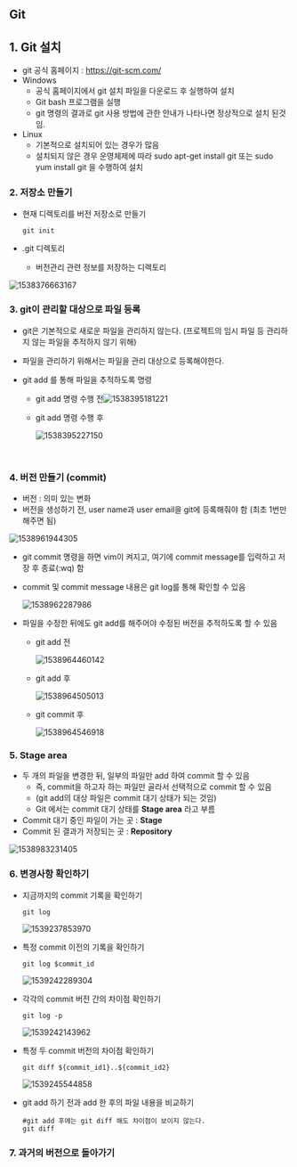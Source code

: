 ## Git



## 1. Git 설치

- git 공식 홈페이지 : https://git-scm.com/
- Windows
  - 공식 홈페이지에서 git 설치 파일을 다운로드 후 실행하여 설치
  - Git bash 프로그램을 실행
  - git 명령의 결과로 git 사용 방법에 관한 안내가 나타나면 정상적으로 설치 된것임.
- Linux
  - 기본적으로 설치되어 있는 경우가 많음
  - 설치되지 않은 경우 운영체제에 따라 sudo apt-get install git 또는 sudo yum install git 을 수행하여 설치




### 2. 저장소 만들기

- 현재 디렉토리를 버전 저장소로 만들기

  ```shell
  git init
  ```

- .git 디렉토리

  - 버전관리 관련 정보를 저장하는 디렉토리

![1538376663167](C:\Users\my\AppData\Local\Temp\1538376663167.png)



### 3. git이 관리할 대상으로 파일 등록

- git은 기본적으로 새로운 파일을 관리하지 않는다.
  (프로젝트의 임시 파일 등 관리하지 않는 파일을 추적하지 않기 위해)

- 파일을 관리하기 위해서는 파일을 관리 대상으로 등록해야한다.

- git add 를 통해 파일을 추적하도록 명령

  - git add 명령 수행 전![1538395181221](C:\Users\my\AppData\Local\Temp\1538395181221.png)

  - git add 명령 수행 후

    ![1538395227150](C:\Users\my\AppData\Local\Temp\1538395227150.png)

    ​


### 4. 버전 만들기 (commit)

- 버전 : 의미 있는 변화
- 버전을 생성하기 전, user name과 user email을 git에 등록해줘야 함 (최초 1번만 해주면 됨)

![1538961944305](C:\Users\my\AppData\Local\Temp\1538961944305.png)

- git commit 명령을 하면 vim이 켜지고, 여기에 commit message를 입력하고 저장 후 종료(:wq) 함

- commit 및 commit message 내용은 git log를 통해 확인할 수 있음

  ![1538962287986](C:\Users\my\AppData\Local\Temp\1538962287986.png)

- 파일을 수정한 뒤에도 git add를 해주어야 수정된 버전을 추적하도록 할 수 있음

  - git add 전

    ![1538964460142](C:\Users\my\AppData\Local\Temp\1538964460142.png)

  - git add 후

    ![1538964505013](C:\Users\my\AppData\Local\Temp\1538964505013.png)

  - git commit 후

    ![1538964546918](C:\Users\my\AppData\Local\Temp\1538964546918.png)




### 5. Stage area

- 두 개의 파일을 변경한 뒤, 일부의 파일만 add 하여 commit 할 수 있음
  - 즉, commit을 하고자 하는 파일만 골라서 선택적으로 commit 할 수 있음
  - (git add의 대상 파일은 commit 대기 상태가 되는 것임)
  - Git 에서는 commit 대기 상태를 **Stage area** 라고 부름
- Commit 대기 중인 파일이 가는 곳 : **Stage**
- Commit 된 결과가 저장되는 곳 : **Repository**

![1538983231405](C:\Users\my\AppData\Local\Temp\1538983231405.png)



### 6. 변경사항 확인하기

- 지금까지의 commit 기록을 확인하기

  ```shell
  git log
  ```

  ![1539237853970](C:\Users\my\AppData\Local\Temp\1539237853970.png)

- 특정 commit 이전의 기록을 확인하기

  ```shell
  git log $commit_id
  ```

  ![1539242289304](C:\Users\my\AppData\Local\Temp\1539242289304.png)

- 각각의 commit 버전 간의 차이점 확인하기

  ```shell
  git log -p
  ```

  ![1539242143962](C:\Users\my\AppData\Local\Temp\1539242143962.png)

- 특정 두 commit 버전의 차이점 확인하기

  ```shell
  git diff ${commit_id1}..${commit_id2}
  ```

  ![1539245544858](C:\Users\my\AppData\Local\Temp\1539245544858.png)

- git add 하기 전과 add 한 후의 파일 내용을 비교하기

  ```shell
  #git add 후에는 git diff 해도 차이점이 보이지 않는다.
  git diff
  ```



### 7. 과거의 버전으로 돌아가기

